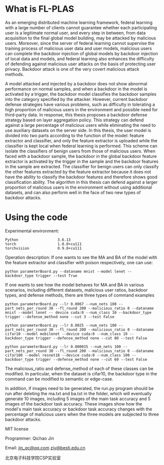 # What is FL-PLAS
As an emerging distributed machine learning framework, federal learning with a large number of clients cannot guarantee whether each participating user is a legitimate normal user, and every step in between, from data acquisition to the final global model building, may be attacked by malicious users. Moreover, since the server of federal learning cannot supervise the training process of malicious user data and user models, malicious users can complete the backdoor injection of global models by backdoor injection of local data and models, and federal learning also enhances the difficulty of defending against malicious user attacks on the basis of protecting user privacy. Backdoor attack is one of the very covert malicious attack methods. 
 
A model attacked and injected by a backdoor does not show abnormal performance on normal samples, and when a backdoor in the model is activated by a trigger, the backdoor model classifies the backdoor samples into the category specified by the attacker. However, current backdoor defense strategies have various problems, such as difficulty in tolerating a high proportion of malicious users in the environment and possible need for third-party data. In response, this thesis proposes a backdoor defense strategy based on layer aggregation policy. This strategy can defend against a large percentage of malicious users while eliminating the need to use auxiliary datasets on the server side. In this thesis, the user model is divided into two parts according to the function of the model: feature extractor and classifier, and only the feature extractor is uploaded while the classifier is kept local when federal learning is performed. This scheme can isolate the classifiers of benign users from those of malicious users. When faced with a backdoor sample, the backdoor in the global backdoor feature extractor is activated by the trigger in the sample and the backdoor features in the sample are extracted. The classifier for benign users can only classify the other features extracted by the feature extractor because it does not have the ability to classify the backdoor features and therefore shows good classification ability. The algorithm in this thesis can defend against a larger proportion of malicious users in the environment without using additional datasets, and can also perform well in the face of two new types of backdoor attacks.
# Using the code 
Experimental environment:
```
Python                  3.6.13
torch                   1.8.0+cu111
torchvision             0.9.0+cu111
```
Operation description:
If one wants to see the MA and BA of the model with the feature extractor and classifier with poison respectively, one can use:
```
python parameterBoard.py --dataname mnist --model lenet --backdoor_type trigger --test True 
```
If one wants to see how the model behaves for MA and BA in various scenarios, including different datasets, malicious user ratios, backdoor types, and defense methods, there are three types of command examples
```
python parameterBoard.py --lr 0.0067 --num_nets 100 --part_nets_per_round 30 --fl_round 200 --malicious_ratio 0 --dataname mnist --model lenet -- device cuda:0 --num_class 10 --backdoor_type trigger --defense_method none --cut 3 --test False

python parameterBoard.py --lr 0.0025 --num_nets 100 --part_nets_per_round 30 --fl_round 200 --malicious_ratio 0 --dataname cifar10 --model mobilenet --device cuda:0 --num_class 10 --backdoor_type trigger --defense_method none --cut 80 --test False

python parameterBoard.py --lr 0.000015 --num_nets 100 --part_nets_per_round 30 --fl_round 200 --malicious_ratio 0 --dataname cifar100 --model resnet18 --device cuda:0 --num_class 100 --backdoor_type trigger --defense_method none --cut 69 --test False
```
The malicious_ratio and defense_method of each of these classes can be modified. In particular, when the dataset is cifar10, the backdoor type in the command can be modified to semantic or edge-case.

In addition, if images need to be generated, the run.py program should be run after deleting the ma.txt and ba.txt in the folder, which will eventually generate 10 images, including 5 images of the main task accuracy and 5 images of the backdoor task accuracy. These images show how the model's main task accuracy or backdoor task accuracy changes with the percentage of malicious users when the three models are subjected to three backdoor attacks.

MIT license

Programmer:  Qichao Jin

Email: jin_qc@qq.com zjy@besti.edu.cn

北京电子科技学院CSP实验室

